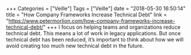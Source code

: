 +++
Categories = ["Veille"]
Tags = ["Veille"]
date = "2018-05-30 16:50:14"
title = "How Company Frameworks Increase Technical Debt"
link = "https://www.petermorlion.com/how-company-frameworks-increase-technical-debt/"
+++
I focus on helping teams and organizations reduce technical debt. This means a lot of work in legacy applications. But once technical debt has been reduced, it’s important to think about how we will avoid creating too much new technical debt in the future.